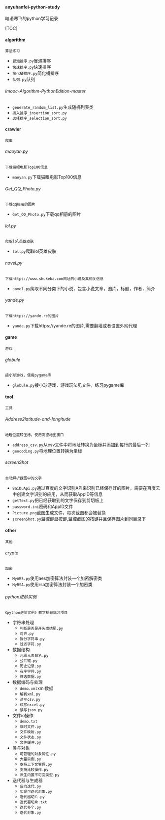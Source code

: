 #### anyuhanfei-python-study
暗语寒飞的python学习记录

[TOC]

#### algorithm
    算法练习
- `冒泡排序.py`冒泡排序
- `快速排序.py`快速排序
- `简化桶排序.py`简化桶排序
- `队列.py`队列
###### Imooc-Algorithm-PythonEdition-master
- `generate_random_list.py`生成随机列表类
- `插入排序_insertion_sort.py`
- `选择排序_selection_sort.py`

#### crawler
    爬虫
###### maoyan.py
    下载猫眼电影Top100信息
- `maoyan.py`下载猫眼电影Top100信息
###### Get_QQ_Photo.py
    下载qq相册的图片
- `Get_QQ_Photo.py`下载qq相册的图片
###### lol.py
    爬取lol英雄皮肤
- `lol.py`爬取lol英雄皮肤
###### novel.py
    下载https://www.shukeba.com网址的小说及其相关信息
- `novel.py`爬取不同分类下的小说，包含小说文章，图片，标题，作者，简介
###### yande.py
    下载https://yande.re的图片
- `yande.py`下载https://yande.re的图片,需要翻墙或者设置外网代理

#### game
    游戏
###### globule
    接小球游戏，使用pygame库
- `globule.py`接小球游戏，游戏玩法见文件，练习pygame库
#### tool
    工具
###### Address2latitude-and-longitude
    地理位置转坐标，使用高德地图接口
- `address_csv.py`从csv文件中将地址转换为坐标并添加到每行的最后一列
- `geocoding.py`将地理位置转换为坐标
###### screenShot
    自动解析截图中的文字
- `BaiDuApi.py`通过百度的文字识别API来识别已经保存好的图片，需要在百度云中创建文字识别的应用，从而获取AppID等信息
- `getText.py`把已经获取到的文字保存到剪切板上
- `password.ini`密码和AppID文件
- `Picture.png`截图生成文件，每次截图都会被替换
- `screenShot.py`监控键盘按键,监控截图的按键并且保存图片到同目录下
#### other
    其他
###### crypto
    加密
- `MyAES.py`使用aes加密算法封装一个加密解密类
- `MyRSA.py`使用rsa加密算法封装一个加密类

###### python进阶实例
    《python进阶实例》教学视频练习项目
- 字符串处理
    - `判断是否是开头或结尾.py`
    - `对齐.py`
    - `拆分字符串.py`
    - `过滤字符.py`
- 数据结构
    - `元组元素命名.py`
    - `公共键.py`
    - `历史记录.py`
    - `有序字典.py`
    - `筛选数据.py`
- 数据编码与处理
    - `demo.xml`xml数据
    - `解析xml.py`
    - `读写csv.py`
    - `读写excel.py`
    - `读写json.py`
- 文件io操作
    - `demo.txt`
    - `临时文件.py`
    - `文件映射.py`
    - `文件状态.py`
    - `文件缓冲.py`
- 类与对象
    - `可管理的对象属性.py`
    - `大量实例.py`
    - `支持上下文管理.py`
    - `支持比较操作.py`
    - `派生内置不可变类型.py`
- 迭代器与生成器
    - `反向迭代.py`
    - `实现可迭代对象.py`
    - `迭代器切片.py`
    - `迭代器切片.txt`
    - `迭代多个.py`
    - `迭代对象.py`
